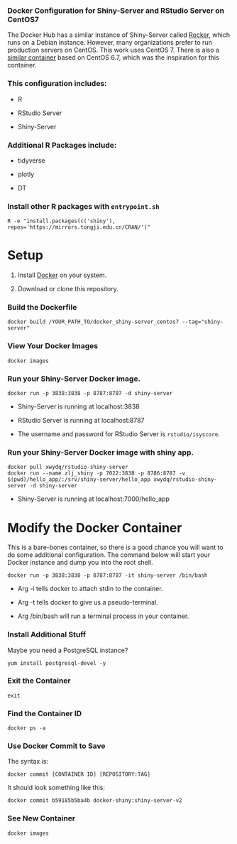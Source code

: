 ### Docker Configuration for Shiny-Server and RStudio Server on CentOS7

The Docker Hub has a similar instance of Shiny-Server called [Rocker](https://hub.docker.com/r/rocker/shiny/), which runs on a Debian instance. However, many organizations prefer to run production servers on CentOS. This work uses CentOS 7. There is also a [similar container](https://github.com/smartinsightsfromdata/Docker-for-shiny-server-free-edition-on-centos) based on CentOS 6.7, which was the inspiration for this container. 

### This configuration includes:

* R

* RStudio Server

* Shiny-Server

### Additional R Packages include:

* tidyverse

* plotly

* DT

### Install other R packages with `entrypoint.sh`

```
R -e "install.packages(c('shiny'), repos='https://mirrors.tongji.edu.cn/CRAN/')"
```

# Setup

1. Install [Docker](https://docs.docker.com/engine/installation/) on your system.

2. Download or clone this repository.

### Build the Dockerfile

```
docker build /YOUR_PATH_TO/docker_shiny-server_centos7 --tag="shiny-server"
```

### View Your Docker Images

```
docker images
```

### Run your Shiny-Server Docker image.

```
docker run -p 3838:3838 -p 8787:8787 -d shiny-server
```

* Shiny-Server is running at localhost:3838

* RStudio Server is running at localhost:8787

* The username and password for RStudio Server is `rstudio/isyscore`.


### Run your Shiny-Server Docker image with shiny app.

```
docker pull xwydq/rstudio-shiny-server
docker run --name zlj_shiny -p 7022:3838 -p 8786:8787 -v $(pwd)/hello_app/:/srv/shiny-server/hello_app xwydq/rstudio-shiny-server -d shiny-server
```

* Shiny-Server is running at localhost:7000/hello_app






# Modify the Docker Container

This is a bare-bones container, so there is a good chance you will want to do some additional configuration. The command below will start your Docker instance and dump you into the root shell.

```
docker run -p 3838:3838 -p 8787:8787 -it shiny-server /bin/bash
```

* Arg -i tells docker to attach stdin to the container.

* Arg -t tells docker to give us a pseudo-terminal.

* Arg /bin/bash will run a terminal process in your container.

### Install Additional Stuff

Maybe you need a PostgreSQL instance?

```
yum install postgresql-devel -y
```

### Exit the Container

```
exit
```

### Find the Container ID

```
docker ps -a
```

### Use Docker Commit to Save

The syntax is:

```
docker commit [CONTAINER ID] [REPOSITORY:TAG]
```

It should look something like this:

```
docker commit b59185b5ba4b docker-shiny:shiny-server-v2
```

### See New Container

```
docker images
```